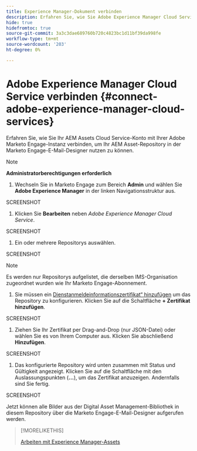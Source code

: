 ```yaml
---
title: Experience Manager-Dokument verbinden
description: Erfahren Sie, wie Sie Adobe Experience Manager Cloud Service mit Adobe Marketo Engage verbinden, damit Sie Ihre AEM-Assets nutzen können.
hide: true
hidefromtoc: true
source-git-commit: 3a3c3dae689760b720c4823bc1d11bf39da998fe
workflow-type: tm+mt
source-wordcount: '203'
ht-degree: 0%

---
```


# Adobe Experience Manager Cloud Service verbinden {#connect-adobe-experience-manager-cloud-services}

Erfahren Sie, wie Sie Ihr AEM Assets Cloud Service-Konto mit Ihrer Adobe Marketo Engage-Instanz verbinden, um Ihr AEM Asset-Repository in der Marketo Engage-E-Mail-Designer nutzen zu können.

>[!NOTE]
>
>**Administratorberechtigungen erforderlich**

1. Wechseln Sie in Marketo Engage zum Bereich **Admin** und wählen Sie **Adobe Experience Manager** in der linken Navigationsstruktur aus.

SCREENSHOT

1. Klicken Sie **Bearbeiten** neben _Adobe Experience Manager Cloud Service_.

SCREENSHOT

1. Ein oder mehrere Repositorys auswählen.

SCREENSHOT

>[!NOTE]
>
>Es werden nur Repositorys aufgelistet, die derselben IMS-Organisation zugeordnet wurden wie Ihr Marketo Engage-Abonnement.

1. Sie müssen ein [Dienstanmeldeinformationszertifikat“ hinzufügen](https://experienceleague.adobe.com/de/docs/experience-manager-learn/getting-started-with-aem-headless/authentication/service-credentials) um das Repository zu konfigurieren. Klicken Sie auf die Schaltfläche **+ Zertifikat hinzufügen**.

SCREENSHOT

1. Ziehen Sie Ihr Zertifikat per Drag-and-Drop (nur JSON-Datei) oder wählen Sie es von Ihrem Computer aus. Klicken Sie abschließend **Hinzufügen**.

SCREENSHOT

1. Das konfigurierte Repository wird unten zusammen mit Status und Gültigkeit angezeigt. Klicken Sie auf die Schaltfläche mit den Auslassungspunkten (**…**), um das Zertifikat anzuzeigen. Andernfalls sind Sie fertig.

SCREENSHOT

Jetzt können alle Bilder aus der Digital Asset Management-Bibliothek in diesem Repository über die Marketo Engage-E-Mail-Designer aufgerufen werden.

>[!MORELIKETHIS]
>
>[Arbeiten mit Experience Manager-Assets](/help/marketo/product-docs/email-marketing/email-designer/aem-assets.md)
